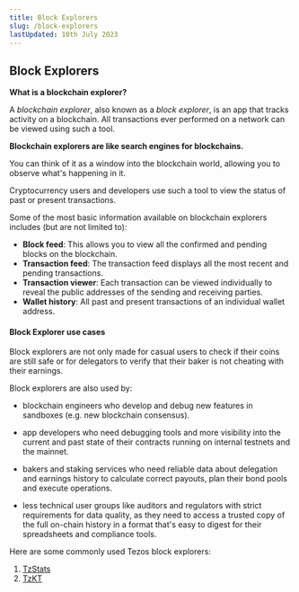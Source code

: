 ```yaml
---
title: Block Explorers
slug: /block-explorers
lastUpdated: 10th July 2023
---
```


## Block Explorers

**What is a blockchain explorer?**

A _blockchain explorer_, also known as a _block explorer_, is an app that tracks activity on a blockchain. All transactions ever performed on a network can be viewed using such a tool.

**Blockchain explorers are like search engines for blockchains.** 

You can think of it as a window into the blockchain world, allowing you to observe what's happening in it.

Cryptocurrency users and developers use such a tool to view the status of past or present transactions.

Some of the most basic information available on blockchain explorers includes (but are not limited to):

* **Block feed**: This allows you to view all the confirmed and pending blocks on the blockchain.
* **Transaction feed**: The transaction feed displays all the most recent and pending transactions.
* **Transaction viewer**: Each transaction can be viewed individually to reveal the public addresses of the sending and receiving parties.
* **Wallet history**: All past and present transactions of an individual wallet address.

#### Block Explorer use cases

Block explorers are not only made for casual users to check if their coins are still safe or for delegators to verify that their baker is not cheating with their earnings.

Block explorers are also used by:

* blockchain engineers who develop and debug new features in sandboxes (e.g. new blockchain consensus).
* app developers who need debugging tools and more visibility into the current and past state of their contracts running on internal testnets and the mainnet.

* bakers and staking services who need reliable data about delegation and earnings history to calculate correct payouts, plan their bond pools and execute operations.
* less technical user groups like auditors and regulators with strict requirements for data quality, as they need to access a trusted copy of the full on-chain history in a format that's easy to digest for their spreadsheets and compliance tools.

Here are some commonly used Tezos block explorers:

1. [TzStats](https://tzstats.com/)
2. [TzKT](https://tzkt.io/)
